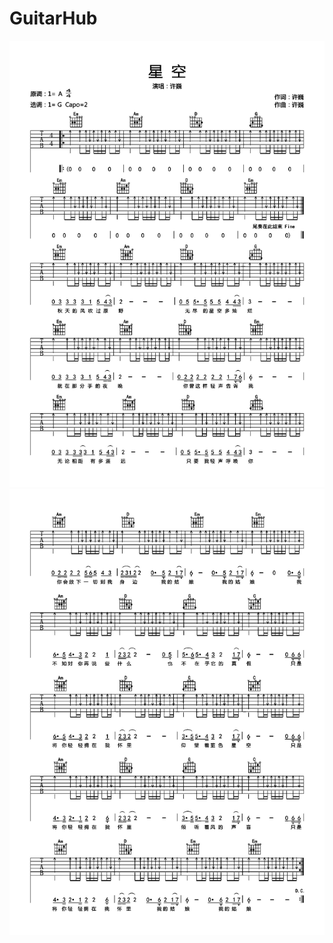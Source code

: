 # GuitarHub

![星空吉他谱_许巍_G调高清版_0](./星空吉他谱_许巍_G调高清版_0.jpg)
![星空吉他谱_许巍_G调高清版_1](./星空吉他谱_许巍_G调高清版_1.jpg)
